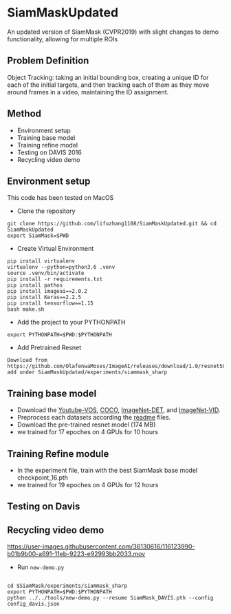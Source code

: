 

# SiamMaskUpdated
An updated version of SiamMask (CVPR2019) with slight changes to demo functionality, allowing for multiple ROIs

## Problem Definition
Object Tracking: taking an initial bounding box, creating a unique ID for each of the initial targets, and then tracking each of them as they move around frames in a video, maintaining the ID assignment.

## Method
- Environment setup
- Training base model
- Training refine model
- Testing on DAVIS 2016
- Recycling video demo
## Environment setup
This code has been tested on MacOS

- Clone the repository 
```
git clone https://github.com/lifuzhang1108/SiamMaskUpdated.git && cd SiamMaskUpdated
export SiamMask=$PWD
```
- Create Virtual Environment
```
pip install virtualenv
virtualenv --python=python3.6 .venv
source .venv/bin/activate
pip install -r requirements.txt
pip install pathos
pip install imageai==2.0.2
pip install Keras==2.2.5
pip install tensorflow==1.15
bash make.sh
```
- Add the project to your PYTHONPATH
```
export PYTHONPATH=$PWD:$PYTHONPATH
```
- Add Pretrained Resnet
```
Download from https://github.com/OlafenwaMoses/ImageAI/releases/download/1.0/resnet50_coco_best_v2.0.1.h5
add under SiamMaskUpdated/experiments/siammask_sharp
```
## Training base model
- Download the [Youtube-VOS](https://youtube-vos.org/dataset/download/), 
[COCO](http://cocodataset.org/#download), 
[ImageNet-DET](http://image-net.org/challenges/LSVRC/2015/), 
and [ImageNet-VID](http://image-net.org/challenges/LSVRC/2015/).
- Preprocess each datasets according the [readme](data/coco/readme.md) files.
- Download the pre-trained resnet model (174 MB)
- we trained for 17 epoches on 4 GPUs for 10 hours

## Training Refine module
- In the experiment file, train with the best SiamMask base model checkpoint_16.pth
- we trained for 19 epoches on 4 GPUs for 12 hours

## Testing on Davis

## Recycling video demo

https://user-images.githubusercontent.com/36130616/116123990-b01b9b00-a691-11eb-9223-e92993bb2033.mov

- Run `new-demo.py`
```shell

cd $SiamMask/experiments/siammask_sharp
export PYTHONPATH=$PWD:$PYTHONPATH
python ../../tools/new-demo.py --resume SiamMask_DAVIS.pth --config config_davis.json
```

